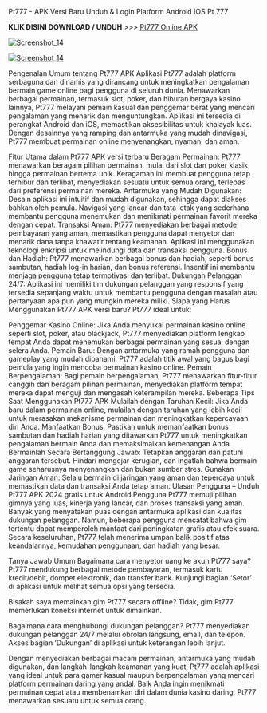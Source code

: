 Pt777 - APK Versi Baru Unduh & Login Platform Android IOS Pt 777

<p dir="auto"><strong>KLIK DISINI DOWNLOAD / UNDUH</strong> >>> <a href="https://t.ly/raffapkl" rel="nofollow">Pt777 Online APK</a></p>

<p dir="auto"><a target="_blank" rel="noopener noreferrer" href="https://99-jitu.com/avatar/"><img src="https://dalem.store/images/giftdaftarkun.gif" alt="Screenshot_14" style="max-width: 100%;"></a></p>

<p dir="auto"><a target="_blank" rel="noopener noreferrer" href="https://99-jitu.com/avatar/"><img src="https://pub-f4da6ef3a85d49e0a3c8b355251cf6ab.r2.dev/PT777-apk-login.jpg" alt="Screenshot_14" style="max-width: 100%;"></a></p>

Pengenalan Umum tentang Pt777 APK
Aplikasi Pt777 adalah platform serbaguna dan dinamis yang dirancang untuk meningkatkan pengalaman bermain game online bagi pengguna di seluruh dunia. Menawarkan berbagai permainan, termasuk slot, poker, dan hiburan bergaya kasino lainnya, Pt777 melayani pemain kasual dan penggemar berat yang mencari pengalaman yang menarik dan menguntungkan. Aplikasi ini tersedia di perangkat Android dan iOS, memastikan aksesibilitas untuk khalayak luas. Dengan desainnya yang ramping dan antarmuka yang mudah dinavigasi, Pt777 membuat permainan online menyenangkan, nyaman, dan aman.

Fitur Utama dalam Pt777 APK versi terbaru
Beragam Permainan: Pt777 menawarkan beragam pilihan permainan, mulai dari slot dan poker klasik hingga permainan bertema unik. Keragaman ini membuat pengguna tetap terhibur dan terlibat, menyediakan sesuatu untuk semua orang, terlepas dari preferensi permainan mereka.
Antarmuka yang Mudah Digunakan: Desain aplikasi ini intuitif dan mudah digunakan, sehingga dapat diakses bahkan oleh pemula. Navigasi yang lancar dan tata letak yang sederhana membantu pengguna menemukan dan menikmati permainan favorit mereka dengan cepat.
Transaksi Aman: Pt777 menyediakan berbagai metode pembayaran yang aman, memastikan pengguna dapat menyetor dan menarik dana tanpa khawatir tentang keamanan. Aplikasi ini menggunakan teknologi enkripsi untuk melindungi data dan transaksi pengguna.
Bonus dan Hadiah: Pt777 menawarkan berbagai bonus dan hadiah, seperti bonus sambutan, hadiah log-in harian, dan bonus referensi. Insentif ini membantu menjaga pengguna tetap termotivasi dan terlibat.
Dukungan Pelanggan 24/7: Aplikasi ini memiliki tim dukungan pelanggan yang responsif yang tersedia sepanjang waktu untuk membantu pengguna dengan masalah atau pertanyaan apa pun yang mungkin mereka miliki.
Siapa yang Harus Menggunakan Pt777 APK versi baru?
Pt777 ideal untuk:

Penggemar Kasino Online: Jika Anda menyukai permainan kasino online seperti slot, poker, atau blackjack, Pt777 menyediakan platform lengkap tempat Anda dapat menemukan berbagai permainan yang sesuai dengan selera Anda.
Pemain Baru: Dengan antarmuka yang ramah pengguna dan gameplay yang mudah dipahami, Pt777 adalah titik awal yang bagus bagi pemula yang ingin mencoba permainan kasino online.
Pemain Berpengalaman: Bagi pemain berpengalaman, Pt777 menawarkan fitur-fitur canggih dan beragam pilihan permainan, menyediakan platform tempat mereka dapat menguji dan mengasah keterampilan mereka.
Beberapa Tips Saat Menggunakan Pt777 APK
Mulailah dengan Taruhan Kecil: Jika Anda baru dalam permainan online, mulailah dengan taruhan yang lebih kecil untuk merasakan mekanisme permainan dan meningkatkan kepercayaan diri Anda.
Manfaatkan Bonus: Pastikan untuk memanfaatkan bonus sambutan dan hadiah harian yang ditawarkan Pt777 untuk meningkatkan pengalaman bermain Anda dan memaksimalkan kemenangan Anda.
Bermainlah Secara Bertanggung Jawab: Tetapkan anggaran dan patuhi anggaran tersebut. Hindari mengejar kerugian, dan ingatlah bahwa bermain game seharusnya menyenangkan dan bukan sumber stres.
Gunakan Jaringan Aman: Selalu bermain di jaringan yang aman dan tepercaya untuk memastikan data dan transaksi Anda tetap aman.
Ulasan Pengguna – Unduh Pt777 APK 2024 gratis untuk Android
Pengguna Pt777 memuji pilihan gimnya yang luas, kinerja yang lancar, dan proses transaksi yang aman. Banyak yang menyatakan puas dengan antarmuka aplikasi dan kualitas dukungan pelanggan. Namun, beberapa pengguna mencatat bahwa gim tertentu dapat memperoleh manfaat dari peningkatan grafis atau efek suara. Secara keseluruhan, Pt777 telah menerima umpan balik positif atas keandalannya, kemudahan penggunaan, dan hadiah yang besar.

Tanya Jawab Umum
Bagaimana cara menyetor uang ke akun Pt777 saya?
Pt777 mendukung berbagai metode pembayaran, termasuk kartu kredit/debit, dompet elektronik, dan transfer bank. Kunjungi bagian ‘Setor’ di aplikasi untuk melihat semua opsi yang tersedia.

Bisakah saya memainkan gim Pt777 secara offline?
Tidak, gim Pt777 memerlukan koneksi internet untuk dimainkan.

Bagaimana cara menghubungi dukungan pelanggan?
Pt777 menyediakan dukungan pelanggan 24/7 melalui obrolan langsung, email, dan telepon. Akses bagian ‘Dukungan’ di aplikasi untuk keterangan lebih lanjut.

Dengan menyediakan berbagai macam permainan, antarmuka yang mudah digunakan, dan langkah-langkah keamanan yang kuat, Pt777 adalah aplikasi yang ideal untuk para gamer kasual maupun berpengalaman yang mencari platform permainan daring yang andal. Baik Anda ingin menikmati permainan cepat atau membenamkan diri dalam dunia kasino daring, Pt777 menawarkan sesuatu untuk semua orang.

